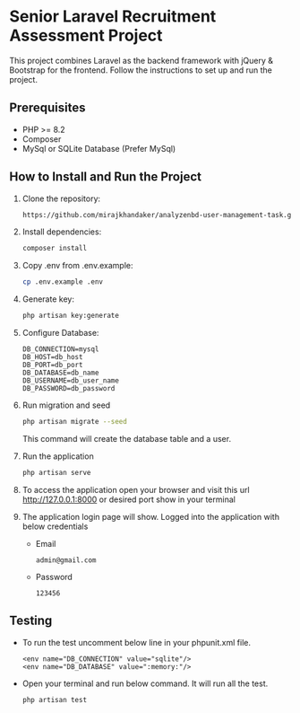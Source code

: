 # Senior Laravel Recruitment Assessment Project #
This project combines Laravel as the backend framework with jQuery & Bootstrap for the frontend. Follow the instructions to set up and run the project.

## Prerequisites ##
- PHP >= 8.2
- Composer
- MySql or SQLite Database (Prefer MySql)

## How to Install and Run the Project
1. Clone the repository:

   ```bash
   https://github.com/mirajkhandaker/analyzenbd-user-management-task.git
   
2. Install dependencies:

   ```bash
   composer install

3. Copy .env from .env.example:

   ```bash
   cp .env.example .env

4. Generate key:

   ```bash
   php artisan key:generate

5. Configure Database:
    ```
    DB_CONNECTION=mysql
    DB_HOST=db_host
    DB_PORT=db_port
    DB_DATABASE=db_name
    DB_USERNAME=db_user_name
    DB_PASSWORD=db_password
   ```
   
6. Run migration and seed
    ```bash
   php artisan migrate --seed
    ```
   This command will create the database table and a user.

7. Run the application
    ```bash
   php artisan serve
   ```

8. To access the application open your browser and visit this url http://127.0.0.1:8000 or desired port show in your terminal

9. The application login page will show. Logged into the application with below credentials
   - Email
     ```
     admin@gmail.com
     ```
   - Password
     ```
     123456
     ```
## Testing ##
- To run the test uncomment below line in your phpunit.xml file.
    ```
    <env name="DB_CONNECTION" value="sqlite"/>
    <env name="DB_DATABASE" value=":memory:"/>
   ```
- Open your terminal and run below command. It will run all the test.
    ```
    php artisan test
    ```


